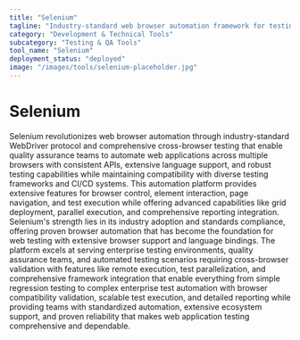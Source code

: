 ```yaml
---
title: "Selenium"
tagline: "Industry-standard web browser automation framework for testing"
category: "Development & Technical Tools"
subcategory: "Testing & QA Tools"
tool_name: "Selenium"
deployment_status: "deployed"
image: "/images/tools/selenium-placeholder.jpg"
---
```


# Selenium

Selenium revolutionizes web browser automation through industry-standard WebDriver protocol and comprehensive cross-browser testing that enable quality assurance teams to automate web applications across multiple browsers with consistent APIs, extensive language support, and robust testing capabilities while maintaining compatibility with diverse testing frameworks and CI/CD systems. This automation platform provides extensive features for browser control, element interaction, page navigation, and test execution while offering advanced capabilities like grid deployment, parallel execution, and comprehensive reporting integration. Selenium's strength lies in its industry adoption and standards compliance, offering proven browser automation that has become the foundation for web testing with extensive browser support and language bindings. The platform excels at serving enterprise testing environments, quality assurance teams, and automated testing scenarios requiring cross-browser validation with features like remote execution, test parallelization, and comprehensive framework integration that enable everything from simple regression testing to complex enterprise test automation with browser compatibility validation, scalable test execution, and detailed reporting while providing teams with standardized automation, extensive ecosystem support, and proven reliability that makes web application testing comprehensive and dependable.